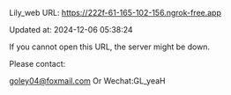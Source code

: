 Lily_web URL: https://222f-61-165-102-156.ngrok-free.app

Updated at: 2024-12-06 05:38:24

If you cannot open this URL, the server might be down.

Please contact: 

goley04@foxmail.com Or Wechat:GL_yeaH